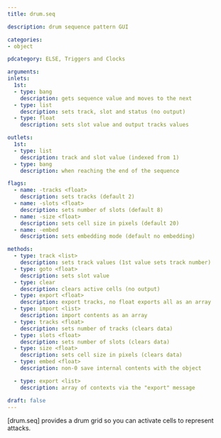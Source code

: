 ```yaml
---
title: drum.seq

description: drum sequence pattern GUI

categories:
- object

pdcategory: ELSE, Triggers and Clocks

arguments:
inlets:
  1st:
  - type: bang
    description: gets sequence value and moves to the next
  - type: list
    description: sets track, slot and status (no output)
  - type: float
    description: sets slot value and output tracks values

outlets:
  1st:
  - type: list
    description: track and slot value (indexed from 1)
  - type: bang
    description: when reaching the end of the sequence

flags:
  - name: -tracks <float>
    description: sets tracks (default 2)
  - name: -slots <float>
    description: sets number of slots (default 8)
  - name: -size <float>
    description: sets cell size in pixels (default 20)
  - name: -embed
    description: sets embedding mode (default no embedding)

methods:
  - type: track <list>
    description: sets track values (1st value sets track number)
  - type: goto <float>
    description: sets slot value
  - type: clear
    description: clears active cells (no output)
  - type: export <float>
    description: export tracks, no float exports all as an array
  - type: import <list>
    description: import contents as an array
  - type: tracks <float>
    description: sets number of tracks (clears data)
  - type: slots <float>
    description: sets number of slots (clears data)
  - type: size <float>
    description: sets cell size in pixels (clears data)
  - type: embed <float>
    description: non-0 save internal contents with the object

  - type: export <list>
    description: array of contexts via the "export" message

draft: false
---
```


[drum.seq] provides a drum grid so you can activate cells to represent attacks.

